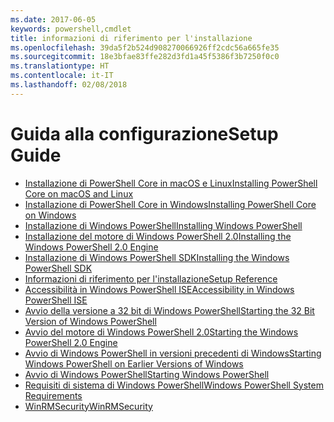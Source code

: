 ```yaml
---
ms.date: 2017-06-05
keywords: powershell,cmdlet
title: informazioni di riferimento per l'installazione
ms.openlocfilehash: 39da5f2b524d908270066926ff2cdc56a665fe35
ms.sourcegitcommit: 18e3bfae83ffe282d3fd1a45f5386f3b7250f0c0
ms.translationtype: HT
ms.contentlocale: it-IT
ms.lasthandoff: 02/08/2018
---
```

# <a name="setup-guide"></a><span data-ttu-id="38202-103">Guida alla configurazione</span><span class="sxs-lookup"><span data-stu-id="38202-103">Setup Guide</span></span>

- [<span data-ttu-id="38202-104">Installazione di PowerShell Core in macOS e Linux</span><span class="sxs-lookup"><span data-stu-id="38202-104">Installing PowerShell Core on macOS and Linux</span></span>](Installing-PowerShell-Core-on-macOS-and-Linux.md)
- [<span data-ttu-id="38202-105">Installazione di PowerShell Core in Windows</span><span class="sxs-lookup"><span data-stu-id="38202-105">Installing PowerShell Core on Windows</span></span>](Installing-PowerShell-Core-on-Windows.md)
- [<span data-ttu-id="38202-106">Installazione di Windows PowerShell</span><span class="sxs-lookup"><span data-stu-id="38202-106">Installing Windows PowerShell</span></span>](Installing-Windows-PowerShell.md)
- [<span data-ttu-id="38202-107">Installazione del motore di Windows PowerShell 2.0</span><span class="sxs-lookup"><span data-stu-id="38202-107">Installing the Windows PowerShell 2.0 Engine</span></span>](Installing-the-Windows-PowerShell-2.0-Engine.md)
- [<span data-ttu-id="38202-108">Installazione di Windows PowerShell SDK</span><span class="sxs-lookup"><span data-stu-id="38202-108">Installing the Windows PowerShell SDK</span></span>](Installing-the-Windows-PowerShell-SDK.md)
- [<span data-ttu-id="38202-109">Informazioni di riferimento per l'installazione</span><span class="sxs-lookup"><span data-stu-id="38202-109">Setup Reference</span></span>](setup-reference.md)
- [<span data-ttu-id="38202-110">Accessibilità in Windows PowerShell ISE</span><span class="sxs-lookup"><span data-stu-id="38202-110">Accessibility in Windows PowerShell ISE</span></span>](Accessibility-in-Windows-PowerShell-ISE.md)
- [<span data-ttu-id="38202-111">Avvio della versione a 32 bit di Windows PowerShell</span><span class="sxs-lookup"><span data-stu-id="38202-111">Starting the 32 Bit Version of Windows PowerShell</span></span>](Starting-the-32-Bit-Version-of-Windows-PowerShell.md)
- [<span data-ttu-id="38202-112">Avvio del motore di Windows PowerShell 2.0</span><span class="sxs-lookup"><span data-stu-id="38202-112">Starting the Windows PowerShell 2.0 Engine</span></span>](Starting-the-Windows-PowerShell-2.0-Engine.md)
- [<span data-ttu-id="38202-113">Avvio di Windows PowerShell in versioni precedenti di Windows</span><span class="sxs-lookup"><span data-stu-id="38202-113">Starting Windows PowerShell on Earlier Versions of Windows</span></span>](Starting-Windows-PowerShell-on-Earlier-Versions-of-Windows.md)
- [<span data-ttu-id="38202-114">Avvio di Windows PowerShell</span><span class="sxs-lookup"><span data-stu-id="38202-114">Starting Windows PowerShell</span></span>](Starting-Windows-PowerShell.md)
- [<span data-ttu-id="38202-115">Requisiti di sistema di Windows PowerShell</span><span class="sxs-lookup"><span data-stu-id="38202-115">Windows PowerShell System Requirements</span></span>](Windows-PowerShell-System-Requirements.md)
- [<span data-ttu-id="38202-116">WinRMSecurity</span><span class="sxs-lookup"><span data-stu-id="38202-116">WinRMSecurity</span></span>](WinRMSecurity.md)

